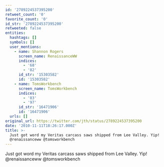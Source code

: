 ```yaml
---
id: '2789224537395200'
retweet_count: '0'
favorite_count: '0'
id_str: '2789224537395200'
retweeted: false
entities:
  hashtags: []
  symbols: []
  user_mentions:
    - name: Shannon Rogers
      screen_name: RenaissanceWW
      indices:
        - '68'
        - '82'
      id_str: '15303582'
      id: '15303582'
    - name: TomsWorkbench
      screen_name: TomsWorkbench
      indices:
        - '83'
        - '97'
      id_str: '16471906'
      id: '16471906'
  urls: []
original_url: https://twitter.com/jth/status/2789224537395200
date: '2010-11-11T18:26:17.000Z'
title: >-
  Just got word my Veritas carcass saws shipped from Lee Valley. Yip!
  @renaissanceww @tomsworkbench
---
```


Just got word my Veritas carcass saws shipped from Lee Valley. Yip! @renaissanceww @tomsworkbench